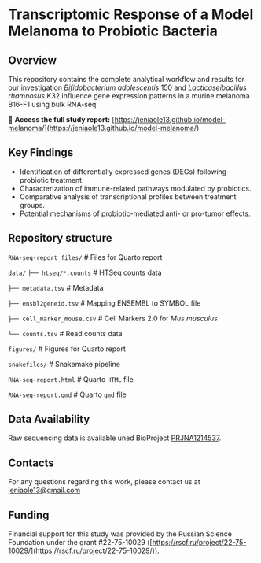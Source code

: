 # Transcriptomic Response of a Model Melanoma to Probiotic Bacteria

## Overview

This repository contains the complete analytical workflow and results for our investigation *Bifidobacterium adolescentis* 150 and *Lacticaseibacillus rhamnosus* K32 influence gene expression patterns in a murine melanoma  B16-F1 using bulk RNA-seq.

🔗 **Access the full study report:**  [https://jeniaole13.github.io/model-melanoma/](https://jeniaole13.github.io/model-melanoma/)

## Key Findings

-   Identification of differentially expressed genes (DEGs) following probiotic treatment.
-   Characterization of immune-related pathways modulated by probiotics.
-   Comparative analysis of transcriptional profiles between treatment groups.
-   Potential mechanisms of probiotic-mediated anti- or pro-tumor effects.

## Repository structure
`RNA-seq-report_files/`       # Files for Quarto report

`data/`
`├── htseq/*.counts`          # HTSeq counts data

`├── metadata.tsv`            # Metadata

`├── ensbl2geneid.tsv`        # Mapping ENSEMBL to SYMBOL file

`├── cell_marker_mouse.csv`   # Cell Markers 2.0 for *Mus musculus*

`└── counts.tsv`              # Read counts data

`figures/`                    # Figures for Quarto report

`snakefiles/`                 # Snakemake pipeline

`RNA-seq-report.html`         # Quarto `HTML` file

`RNA-seq-report.qmd`          # Quarto `qmd` file

## Data Availability
Raw sequencing data is available uned BioProject [PRJNA1214537](https://www.ncbi.nlm.nih.gov/bioproject/PRJNA1214537/).

## Contacts
For any questions regarding this work, please contact us at jeniaole13@gmail.com

## Funding
Financial support for this study was provided by the Russian Science Foundation under the grant #22-75-10029 ([https://rscf.ru/project/22-75-10029/](https://rscf.ru/project/22-75-10029/)).
